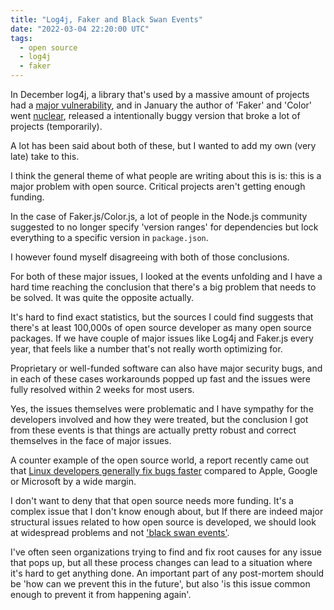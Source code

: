 ```yaml
---
title: "Log4j, Faker and Black Swan Events"
date: "2022-03-04 22:20:00 UTC"
tags:
  - open source
  - log4j
  - faker
---
```


In December log4j, a library that's used by a massive amount of projects had
a [major vulnerability][1], and in January the author of 'Faker' and 'Color'
went [nuclear][2], released a intentionally buggy version that broke a lot of
projects (temporarily).

A lot has been said about both of these, but I wanted to add my own (very late)
take to this.

I think the general theme of what people are writing about this is is: this
is a major problem with open source. Critical projects aren't getting enough
funding.

In the case of Faker.js/Color.js, a lot of people in the Node.js community
suggested to no longer specify 'version ranges' for dependencies but lock
everything to a specific version in `package.json`.

I however found myself disagreeing with both of those conclusions. 

For both of these major issues, I looked at the events
unfolding and I have a hard time reaching the conclusion that there's a big
problem that needs to be solved. It was quite the opposite actually.

It's hard to find exact statistics, but the sources I could find suggests
that there's at least 100,000s of open source developer as many open source
packages.  If we have couple of major issues like Log4j and Faker.js every
year, that feels like a number that's not really worth optimizing for.

Proprietary or well-funded software can also have major security bugs,
and in each of these cases workarounds popped up fast and the issues were
fully resolved within 2 weeks for most users.

Yes, the issues themselves were problematic and I have sympathy for the
developers involved and how they were treated, but the conclusion I got
from these events is that things are actually pretty robust and correct
themselves in the face of major issues.

A counter example of the open source world, a report recently came out that
[Linux developers generally fix bugs faster][4] compared to Apple, Google
or Microsoft by a wide margin.

I don't want to deny that that open source needs more funding. It's
a complex issue that I don't know enough about, but If there are indeed
major structural issues related to how open source is developed, we should
look at widespread problems and not ['black swan events'][3].

I've often seen organizations trying to find and fix root causes for any
issue that pops up, but all these process changes can lead to a situation
where it's hard to get anything done. An important part of any post-mortem
should be 'how can we prevent this in the future', but also 'is this issue
common enough to prevent it from happening again'.


[1]: https://www.cisa.gov/uscert/apache-log4j-vulnerability-guidance
[2]: https://www.theverge.com/2022/1/9/22874949/developer-corrupts-open-source-libraries-projects-affected
[3]: https://en.wikipedia.org/wiki/Black_swan_theory
[4]: https://fossbytes.com/linux-developers-faster-than-apple-google/
